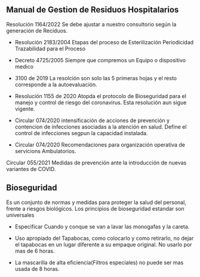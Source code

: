 ## Manual de Gestion de Residuos Hospitalarios
Resolución 1164/2022
Se debe ajustar a nuestro consultorio según la generación de Reciduos.

- Resolución 2183/2004
Etapas del proceso de Esterilización 
Periodicidad
Trazabilidad para el Proceso

- Decreto 4725/2005
Siempre que compremos un Equipo o dispositivo medico

- 3100 de 2019
La resolción son solo las 5 primeras hojas y el resto corresponde a la autoevaluación. 


- Resolución 1155 de 2020 Atopda el protocolo de Bioseguridad para el manejo y control de riesgo del coronavirus.
Esta resolución aun sigue vigente.

- Circular 074/2020
intensificación de acciones de prevención y contencion de infecciones asociadas a la atención en salud.
Define el control de infecciones segpun la capacidad instalada.


- Circular 074/2020
Recomendaciones para organización operativa de servicions Ambulatorios. 

Circular 055/2021
Medidas de prevención ante la introducción de nuevas variantes de COVID.



## Bioseguridad
Es un conjunto de normas y medidas para proteger la salud del personal, frente a riesgos biológicos.
Los principios de bioseguridad estandar son universales 



- Especificar Cuando y conque se van a lavar las monogafas y la careta. 

- Uso apropiado del Tapabocas, como colocarlo y como retirarlo, no dejar el tapabocas en un lugar diferente a su empaque original. No usarlo por mas de 6 horas. 
- La mascarilla de alta eficiencia(Filtros especiales) no puede ser mas usada de 8 horas.


